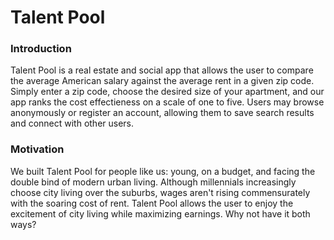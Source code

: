 # Talent Pool

### Introduction
Talent Pool is a real estate and social app that allows the user to compare the average American salary against the average rent in a given zip code. Simply enter a zip code, choose the desired size of your apartment, and our app ranks the cost effectieness on a scale of one to five. Users may browse anonymously or register an account, allowing them to save search results and connect with other users.

### Motivation
We built Talent Pool for people like us: young, on a budget, and facing the double bind of modern urban living. Although millennials increasingly choose city living over the suburbs, wages aren't rising commensurately with the soaring cost of rent. Talent Pool allows the user to enjoy the excitement of city living while maximizing earnings. Why not have it both ways?
